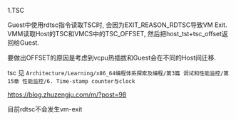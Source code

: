 
1.TSC

Guest中使用rdtsc指令读取TSC时, 会因为EXIT_REASON_RDTSC导致VM Exit. VMM读取Host的TSC和VMCS中的TSC_OFFSET, 然后把host_tst+tsc_offset返回给Guest. 

要做出OFFSET的原因是考虑到vcpu热插拔和Guest会在不同的Host间迁移. 

tsc 见 `Architecture/Learning/x86_64编程体系探索及编程/第3篇 调试和性能监控/第15章 性能监控/6. Time-stamp counter与clock`

https://blog.zhuzengju.com/m/?post=98

目前rdtsc不会发生vm-exit